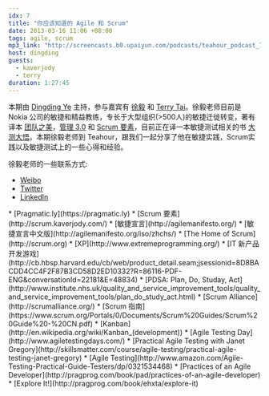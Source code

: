 ```yaml
---
idx: 7
title: "你应该知道的 Agile 和 Scrum"
date: 2013-03-16 11:06 +08:00
tags: agile, scrum
mp3_link: "http://screencasts.b0.upaiyun.com/podcasts/teahour_podcast_7.m4a"
host: dingding
guests:
  - kaverjody
  - terry
duration: 1:27:45
---
```


本期由 [Dingding Ye](http://yedingding.com) 主持，参与嘉宾有 [徐毅](http://kaverjody.com) 和 [Terry Tai](http://terrytail.com)。徐毅老师目前是 Nokia 公司的敏捷和精益教练，专长于大型组织(>500人)的敏捷迁徙转变，著有译本 [团队之美](http://book.douban.com/subject/4803982/)，[管理 3.0](http://book.douban.com/subject/10484469/) 和 [Scrum 要素](http://book.douban.com/subject/20507350/)，目前正在译一本敏捷测试相关的书 [大测大悟](http://www.ituring.com.cn/book/895)。本期徐毅老师到 Teahour，跟我们一起分享了他在敏捷实践，Scrum实践以及敏捷测试上的一些心得和经验。

徐毅老师的一些联系方式:

* [Weibo](http://weibo.com/17376122)
* [Twitter](http://twitter.com/kaverjody)
* [LinkedIn](https://www.linkedin.com/in/kaveri)

<section class="notes" markdown="1">
* [Pragmatic.ly](https://pragmatic.ly)
* [Scrum 要素](http://scrum.kaverjody.com/)
* [敏捷宣言](http://agilemanifesto.org/)
* [敏捷宣言中文版](http://agilemanifesto.org/iso/zhchs/)
* [The Home of Scrum](http://scrum.org)
* [XP](http://www.extremeprogramming.org/)
* [IT 新产品开发游戏](http://cb.hbsp.harvard.edu/cb/web/product_detail.seam;jsessionid=8D8BACDD4CC4F2F87B3CD58D2ED10332?R=86116-PDF-ENG&conversationId=22181&E=48834)
* [PDSA: Plan, Do, Studay, Act](http://www.institute.nhs.uk/quality_and_service_improvement_tools/quality_and_service_improvement_tools/plan_do_study_act.html)
* [Scrum Alliance](http://scrumalliance.org/)
* [Scrum 指南](https://www.scrum.org/Portals/0/Documents/Scrum%20Guides/Scrum%20Guide%20-%20CN.pdf)
* [Kanban](http://en.wikipedia.org/wiki/Kanban_(development))
* [Agile Testing Day](http://www.agiletestingdays.com/)
* [Practical Agile Testing with Janet Gregory](http://skillsmatter.com/course/agile-testing/practical-agile-testing-janet-gregory)
* [Agile Testing](http://www.amazon.com/Agile-Testing-Practical-Guide-Testers/dp/0321534468)
* [Practices of an Agile Developer](http://pragprog.com/book/pad/practices-of-an-agile-developer)
* [Explore It!](http://pragprog.com/book/ehxta/explore-it)
</section>
